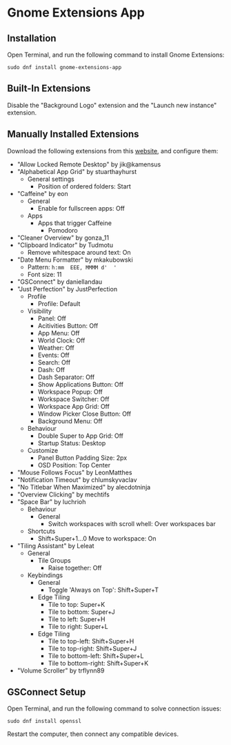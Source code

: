 # Gnome Extensions App

## Installation

Open Terminal, and run the following command to install Gnome Extensions:

```
sudo dnf install gnome-extensions-app
```

## Built-In Extensions

Disable the "Background Logo" extension and the "Launch new instance" extension.

## Manually Installed Extensions

Download the following extensions from this [website](https://extensions.gnome.org), and configure them:

- "Allow Locked Remote Desktop" by jik@kamensus
- "Alphabetical App Grid" by stuarthayhurst
	- General settings
		- Position of ordered folders: Start
- "Caffeine" by eon
	- General
		- Enable for fullscreen apps: Off
	- Apps
		- Apps that trigger Caffeine
			- Pomodoro
- "Cleaner Overview" by gonza_11
- "Clipboard Indicator" by Tudmotu
	- Remove whitespace around text: On
- "Date Menu Formatter" by mkakubowski
	- Pattern: `h:mm  EEE, MMMM d'  '`
	- Font size: 11
- "GSConnect" by daniellandau
- "Just Perfection" by JustPerfection
	- Profile
		- Profile: Default
	- Visibility
		- Panel: Off
		- Acitivities Button: Off
		- App Menu: Off
		- World Clock:  Off
		- Weather: Off
		- Events: Off
		- Search: Off
		- Dash: Off
		- Dash Separator: Off
		- Show Applications Button: Off
		- Workspace Popup: Off
		- Workspace Switcher: Off
		- Workspace App Grid: Off
		- Window Picker Close Button: Off
		- Background Menu: Off
	- Behaviour
		- Double Super to App Grid: Off
		- Startup Status: Desktop
	- Customize
		- Panel Button Padding Size: 2px
		- OSD Position: Top Center
- "Mouse Follows Focus" by LeonMatthes
- "Notification Timeout" by chlumskyvaclav
- "No Titlebar When Maximized" by alecdotninja
- "Overview Clicking" by mechtifs
- "Space Bar" by luchrioh
	- Behaviour
		- General
			- Switch workspaces with scroll whell: Over workspaces bar
	- Shortcuts
		- Shift+Super+1...0 Move to workspace: On
- "Tiling Assistant" by Leleat
	- General
		- Tile Groups
			- Raise together: Off
	- Keybindings
		- General
			- Toggle 'Always on Top': Shift+Super+T
		- Edge Tiling
			- Tile to top: Super+K
			- Tile to bottom: Super+J
			- Tile to left: Super+H
			- Tile to right: Super+L
		- Edge Tiling
			- Tile to top-left: Shift+Super+H
			- Tile to top-right: Shift+Super+J
			- Tile to bottom-left: Shift+Super+L
			- Tile to bottom-right: Shift+Super+K
- "Volume Scroller" by trflynn89

## GSConnect Setup

Open Terminal, and run the following command to solve connection issues: 

```
sudo dnf install openssl
```

Restart the computer, then connect any compatible devices.
